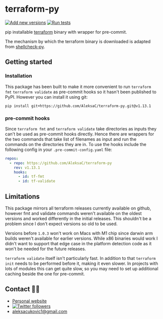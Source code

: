 # terraform-py

[![Add new versions](https://github.com/AleksaC/terraform-py/actions/workflows/add-new-versions.yml/badge.svg)](https://github.com/AleksaC/terraform-py/actions/workflows/add-new-versions.yml)
[![Run tests](https://github.com/AleksaC/terraform-py/actions/workflows/tests.yml/badge.svg)](https://github.com/AleksaC/terraform-py/actions/workflows/tests.yml)

pip installable [terraform](https://github.com/hashicorp/terraform) binary with wrapper for pre-commit.

The mechanism by which the terraform binary is downloaded is adapted from
[shellcheck-py](https://github.com/shellcheck-py/shellcheck-py).

## Getting started

### Installation

This package has been built to make it more convenient to run `terraform fmt`
`terraform validate` as pre-commit hooks so it hasn't been published to PyPI.
However you can install it using git:

```shell script
pip install git+https://github.com/AleksaC/terraform-py.git@v1.13.1
```

### pre-commit hooks

Since `terraform fmt` and `terraform validate` take directories as inputs they
can't be used as pre-commit hooks directly. Hence there are wrappers for the
two commands that take list of filenames as input and run the commands on the
directories they are in. To use the hooks include the following config in your
`.pre-commit-config.yaml` file:

```yaml
repos:
  - repo: https://github.com/AleksaC/terraform-py
    rev: v1.13.1
    hooks:
      - id: tf-fmt
      - id: tf-validate
```

## Limitations

This package mirrors all terraform releases currently available on github,
however fmt and validate commands weren't available on the oldest versions
and worked differently in the initial releases. This shouldn't be a problem
since I don't expect versions so old to be used.

Versions before `1.0.3` won't work on Macs with M1 chip since darwin arm builds
weren't available for earlier versions. While x86 binaries would work
I didn't want to support that edge case in the platform detection code as it
won't be needed for the future releases.

`terraform validate` itself isn't particularly fast. In addition to that
`terraform init` needs to be performed before it, making it even slower.
In projects with lots of modules this can get quite slow, so you may need
to set up additional caching beside the one for pre-commit.

## Contact 🙋‍♂️
- [Personal website](https://aleksac.me)
- <a target="_blank" href="http://twitter.com/aleksa_c_"><img alt='Twitter followers' src="https://img.shields.io/twitter/follow/aleksa_c_.svg?style=social"></a>
- aleksacukovic1@gmail.com
